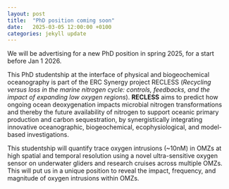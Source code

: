 ```yaml
---
layout: post
title:  "PhD position coming soon"
date:   2025-03-05 12:00:00 +0100
categories: jekyll update
---
```

We will be advertising for a new PhD position in spring 2025, for a start before Jan 1 2026.

This PhD studentship at the interface of physical and biogeochemical oceanography is part of the ERC Synergy project RECLESS 
(*Recycling versus loss in the marine nitrogen cycle: controls, feedbacks, and the impact of expanding low oxygen regions*). 
**RECLESS** aims to predict how ongoing ocean deoxygenation impacts microbial nitrogen transformations and thereby the future availability 
of nitrogen to support oceanic primary production and carbon sequestration, by synergistically integrating innovative oceanographic, 
biogeochemical, ecophysiological, and model-based investigations.

This studentship will quantify trace oxygen intrusions (~10nM) in OMZs at high spatial and temporal resolution using a novel ultra-sensitive oxygen 
sensor on underwater gliders and research cruises across multiple OMZs. This will put us in a unique position to reveal the impact, 
frequency, and magnitude of oxygen intrusions within OMZs.
